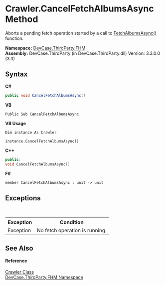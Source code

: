 # Crawler.CancelFetchAlbumsAsync Method 
 

Aborts a pending fetch operation started by a call to <a href="M_DevCase_ThirdParty_FHM_Crawler_FetchAlbumsAsync">FetchAlbumsAsync()</a> function.

**Namespace:**&nbsp;<a href="N_DevCase_ThirdParty_FHM">DevCase.ThirdParty.FHM</a><br />**Assembly:**&nbsp;DevCase.ThirdParty (in DevCase.ThirdParty.dll) Version: 3.3.0.0 (3.3)

## Syntax

**C#**<br />
``` C#
public void CancelFetchAlbumsAsync()
```

**VB**<br />
``` VB
Public Sub CancelFetchAlbumsAsync
```

**VB Usage**<br />
``` VB Usage
Dim instance As Crawler

instance.CancelFetchAlbumsAsync()
```

**C++**<br />
``` C++
public:
void CancelFetchAlbumsAsync()
```

**F#**<br />
``` F#
member CancelFetchAlbumsAsync : unit -> unit 

```


## Exceptions
&nbsp;<table><tr><th>Exception</th><th>Condition</th></tr><tr><td>Exception</td><td>No fetch operation is running.</td></tr></table>

## See Also


#### Reference
<a href="T_DevCase_ThirdParty_FHM_Crawler">Crawler Class</a><br /><a href="N_DevCase_ThirdParty_FHM">DevCase.ThirdParty.FHM Namespace</a><br />